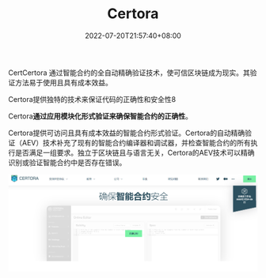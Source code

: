 ﻿---
weight: 
title: "Certora"
description: "CertCertora 通过智能合约的全自动精确验证技术，使可信区块链成为现实"
date: 2022-07-20T21:57:40+08:00
lastmod: 2022-07-20T16:45:40+08:00
draft: false
authors: ["MineW"]
featuredImage: "certora.jpg"
link: "https://www.certora.com/"
tags: ["安全机构","Certora"]
categories: ["navigation"]
navigation: ["安全机构"]
lightgallery: true
toc: true
pinned: false
recommend: false
recommend1: false
---
CertCertora 通过智能合约的全自动精确验证技术，使可信区块链成为现实。其验证方法易于使用且具有成本效益。

Certora提供独特的技术来保证代码的正确性和安全性8

‎Certora‎**‎通过应用模块化形式验证来确保智能合约的正确性‎**‎。‎

Certora提供可访问且具有成本效益的智能合约形式验证。Certora的自动精确验证（AEV）技术补充了现有的智能合约编译器和调试器，并检查智能合约的所有执行是否满足一组要求。独立于区块链且与语言无关，Certora的AEV技术可以精确识别或验证智能合约中是否存在错误。

![image-20220720115829094](image-20220720115829094.png)